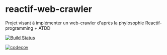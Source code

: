 # reactif-web-crawler

Projet visant à implémenter un web-crawler d'après la phylosophie Reactif-programming + ATDD

[![Build Status](https://travis-ci.org/djoudjou/reactif-web-crawler.svg?branch=master)](https://travis-ci.org/djoudjou/reactif-web-crawler)

[![codecov](https://codecov.io/gh/djoudjou/reactif-web-crawler/branch/master/graph/badge.svg)](https://codecov.io/gh/djoudjou/reactif-web-crawler)
